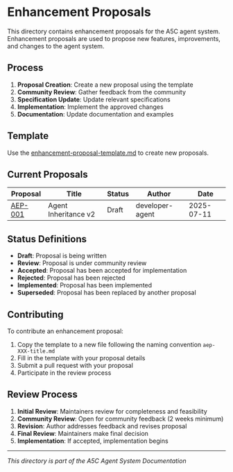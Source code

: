 # Enhancement Proposals

This directory contains enhancement proposals for the A5C agent system. Enhancement proposals are used to propose new features, improvements, and changes to the agent system.

## Process

1. **Proposal Creation**: Create a new proposal using the template
2. **Community Review**: Gather feedback from the community
3. **Specification Update**: Update relevant specifications
4. **Implementation**: Implement the approved changes
5. **Documentation**: Update documentation and examples

## Template

Use the [enhancement-proposal-template.md](enhancement-proposal-template.md) to create new proposals.

## Current Proposals

| Proposal | Title | Status | Author | Date |
|----------|-------|--------|--------|------|
| [AEP-001](aep-001-agent-inheritance-v2.md) | Agent Inheritance v2 | Draft | developer-agent | 2025-07-11 |

## Status Definitions

- **Draft**: Proposal is being written
- **Review**: Proposal is under community review
- **Accepted**: Proposal has been accepted for implementation
- **Rejected**: Proposal has been rejected
- **Implemented**: Proposal has been implemented
- **Superseded**: Proposal has been replaced by another proposal

## Contributing

To contribute an enhancement proposal:

1. Copy the template to a new file following the naming convention `aep-XXX-title.md`
2. Fill in the template with your proposal details
3. Submit a pull request with your proposal
4. Participate in the review process

## Review Process

1. **Initial Review**: Maintainers review for completeness and feasibility
2. **Community Review**: Open for community feedback (2 weeks minimum)
3. **Revision**: Author addresses feedback and revises proposal
4. **Final Review**: Maintainers make final decision
5. **Implementation**: If accepted, implementation begins

---

*This directory is part of the A5C Agent System Documentation*